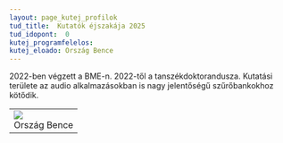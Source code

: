 ```yaml
---
layout: page_kutej_profilok
tud_title:  Kutatók éjszakája 2025
tud_idopont:  0
kutej_programfelelos: 
kutej_eloado: Ország Bence
---
```


2022-ben végzett a BME-n. 2022-től a tanszékdoktorandusza. Kutatási területe az audio alkalmazásokban is nagy jelentőségű szűrőbankokhoz kötődik. 

<table class="picture">
<tr>
<td>

<div class="gallery">
    <img src="images/Ország Bence.jpg" max-width="250" max-height="200">
  <div class="desc">Ország Bence</div>
</div>

</td>
</tr>
</table>
